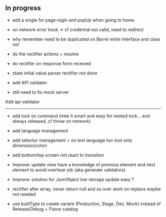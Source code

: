 ## In progress

- add a single for page-login and popUp when going to home
- on network error hook -> cf credential not valid, need to redirect


- why remember need to be duplicated on Barrel while interface and class not

- do the rectifier actions + resolve
- do rectifier on response form received
- state initial value parser rectifier not done
- add API validator

- still need to fix mock server

Add api validator

**** ****
- add lock on command (mke it smart and easy for nested lock... and always released, cf throw on network)
- add language management
- add selector management + on text language too (not only dimension/color)
- add bottom/top screen not react to transition


- Improve: update view have a knowledge of previous element and next element to avoid overhear job (aka generate validators)
- Improve: solution for JsonObject low storage update easy ?
- rectifier after array, never return null and so over work on replace maybe not needed


- use builtType to create variant (Production, Stage, Dev, Mock) instead of Release/Debug + Flavor catalog
